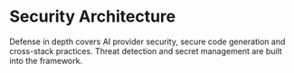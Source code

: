 # Security Architecture

Defense in depth covers AI provider security, secure code generation and cross-stack practices. Threat detection and secret management are built into the framework.
